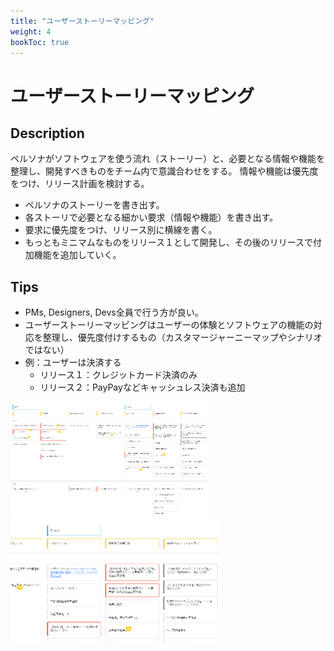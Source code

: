 ```yaml
---
title: "ユーザーストーリーマッピング"
weight: 4
bookToc: true
---
```


# ユーザーストーリーマッピング
## Description
ペルソナがソフトウェアを使う流れ（ストーリー）と、必要となる情報や機能を整理し、開発すべきものをチーム内で意識合わせをする。
情報や機能は優先度をつけ、リリース計画を検討する。

- ペルソナのストーリーを書き出す。
- 各ストーリで必要となる細かい要求（情報や機能）を書き出す。
- 要求に優先度をつけ、リリース別に横線を書く。
- もっともミニマムなものをリリース１として開発し、その後のリリースで付加機能を追加していく。

## Tips
- PMs, Designers, Devs全員で行う方が良い。
- ユーザーストーリーマッピングはユーザーの体験とソフトウェアの機能の対応を整理し、優先度付けするもの（カスタマージャーニーマップやシナリオではない）
- 例：ユーザーは決済する
  - リリース１：クレジットカード決済のみ
  - リリース２：PayPayなどキャッシュレス決済も追加

![](user1.png)
![](user2.png)